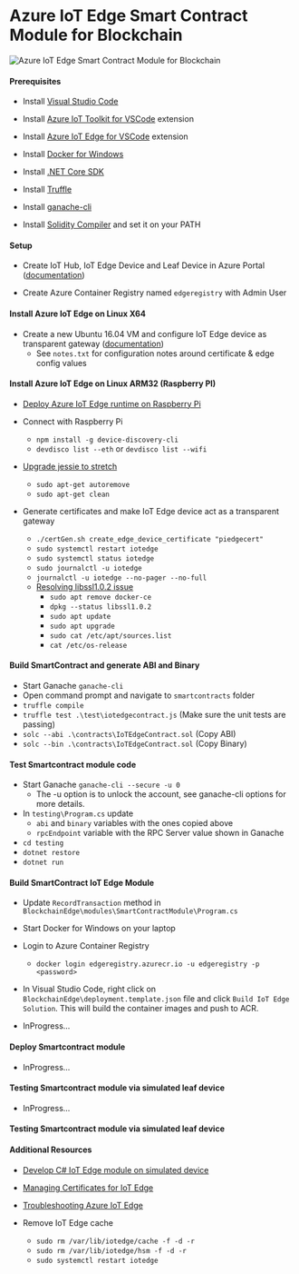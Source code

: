 # Azure IoT Edge Smart Contract Module for Blockchain 

![Azure IoT Edge Smart Contract Module for Blockchain](https://raw.githubusercontent.com/jomit/blockchain-iot-edge/master/smart-contract-module.jpg)

#### Prerequisites

- Install [Visual Studio Code](https://code.visualstudio.com/)

- Install [Azure IoT Toolkit for VSCode](https://marketplace.visualstudio.com/items?itemName=vsciot-vscode.azure-iot-toolkit) extension

- Install [Azure IoT Edge for VSCode](https://marketplace.visualstudio.com/items?itemName=vsciot-vscode.azure-iot-edge) extension

- Install [Docker for Windows](https://docs.docker.com/docker-for-windows/install/)

- Install [.NET Core SDK](https://www.microsoft.com/net/core#windowscmd)

- Install [Truffle](https://truffleframework.com/)

- Install [ganache-cli](https://github.com/trufflesuite/ganache-cli)

- Install [Solidity Compiler](https://github.com/ethereum/solidity/releases/tag/v0.4.24) and set it on your PATH

#### Setup

- Create IoT Hub, IoT Edge Device and Leaf Device in Azure Portal ([documentation](https://docs.microsoft.com/en-us/azure/iot-edge/quickstart-linux))

- Create Azure Container Registry named `edgeregistry` with Admin User

#### Install Azure IoT Edge on Linux X64

- Create a new Ubuntu 16.04 VM and configure IoT Edge device as transparent gateway ([documentation](https://docs.microsoft.com/en-us/azure/iot-edge/how-to-create-transparent-gateway-linux))
    - See `notes.txt` for configuration notes around certificate & edge config values


#### Install Azure IoT Edge on Linux ARM32 (Raspberry PI)

- [Deploy Azure IoT Edge runtime on Raspberry Pi](https://docs.microsoft.com/en-us/azure/iot-edge/how-to-install-iot-edge-linux-arm)

- Connect with Raspberry Pi
    - `npm install -g device-discovery-cli`
    - `devdisco list --eth` or `devdisco list --wifi`
    
- [Upgrade jessie to stretch](https://www.raspberrypi.org/blog/raspbian-stretch/)
    - `sudo apt-get autoremove`
    - `sudo apt-get clean`

- Generate certificates and make IoT Edge device act as a transparent gateway
    - `./certGen.sh create_edge_device_certificate "piedgecert"`
    - `sudo systemctl restart iotedge`
    - `sudo systemctl status iotedge`
    - `sudo journalctl -u iotedge`
    - `journalctl -u iotedge --no-pager --no-full`
    - [Resolving libssl1.0.2 issue](https://github.com/MicrosoftDocs/azure-docs/issues/11046) 
        - `sudo apt remove docker-ce`
        - `dpkg --status libssl1.0.2`
        - `sudo apt update`
        - `sudo apt upgrade`
        - `sudo cat /etc/apt/sources.list`
        - `cat /etc/os-release`

#### Build SmartContract and generate ABI and Binary

- Start Ganache `ganache-cli`
- Open command prompt and navigate to `smartcontracts` folder
- `truffle compile`
- `truffle test .\test\iotedgecontract.js`  (Make sure the unit tests are passing)
- `solc --abi .\contracts\IoTEdgeContract.sol`   (Copy ABI)
- `solc --bin .\contracts\IoTEdgeContract.sol`   (Copy Binary)

#### Test Smartcontract module code

- Start Ganache `ganache-cli --secure -u 0`
    - The -u option is to unlock the account, see ganache-cli options for more details.
- In `testing\Program.cs` update 
    - `abi` and `binary` variables with the ones copied above
    - `rpcEndpoint` variable with the RPC Server value shown in Ganache
- `cd testing`
- `dotnet restore`
- `dotnet run`

#### Build SmartContract IoT Edge Module 

- Update `RecordTransaction` method in `BlockchainEdge\modules\SmartContractModule\Program.cs`
- Start Docker for Windows on your laptop
- Login to Azure Container Registry
    - `docker login edgeregistry.azurecr.io -u edgeregistry -p <password>`
- In Visual Studio Code, right click on `BlockchainEdge\deployment.template.json` file and click `Build IoT Edge Solution`. This will build the container images and push to ACR.

- InProgress...

#### Deploy Smartcontract module

- InProgress...

#### Testing Smartcontract module via simulated leaf device

- InProgress...

#### Testing Smartcontract module via simulated leaf device

#### Additional Resources

- [Develop C# IoT Edge module on simulated device](https://docs.microsoft.com/en-us/azure/iot-edge/tutorial-csharp-module)

- [Managing Certificates for IoT Edge](https://github.com/Azure/azure-iot-sdk-c/blob/master/tools/CACertificates/CACertificateOverview.md)

- [Troubleshooting Azure IoT Edge](https://docs.microsoft.com/en-us/azure/iot-edge/troubleshoot)

- Remove IoT Edge cache
    - `sudo rm /var/lib/iotedge/cache -f -d -r`
    - `sudo rm /var/lib/iotedge/hsm -f -d -r`
    - `sudo systemctl restart iotedge`
